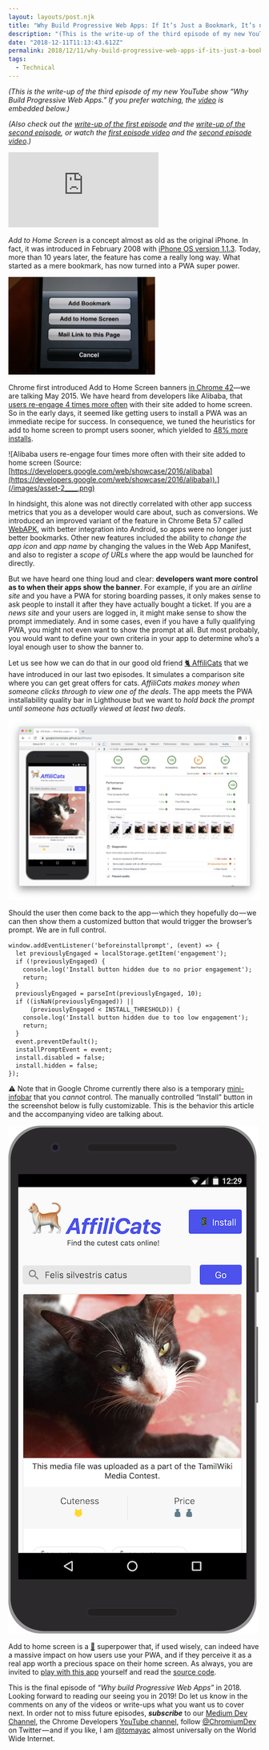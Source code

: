 ```yaml
---
layout: layouts/post.njk
title: "Why Build Progressive Web Apps: If It’s Just a Bookmark, It’s not a PWA!—Video Write-Up"
description: "(This is the write-up of the third episode of my new YouTube show “Why Build Progressive Web Apps.” If you prefer watching, the video is embedded below.) (Also check out the write-up of the first…"
date: "2018-12-11T11:13:43.612Z"
permalink: 2018/12/11/why-build-progressive-web-apps-if-its-just-a-bookmark-its-not-a-pwa-video-write-up/index.html
tags:
  - Technical
---
```

_(This is the write-up of the third episode of my new YouTube show “Why Build Progressive Web Apps.” If you prefer watching, the_ [_video_](https://youtu.be/kENeCdS3fzU) _is embedded below.)_

_(Also check out the_ [_write-up of the first episode_](https://medium.com/dev-channel/why-build-progressive-web-apps-never-lose-a-click-out-video-write-up-74cbbc466afd) _and the_ [_write-up of the second episode_](https://medium.com/dev-channel/why-build-progressive-web-apps-push-but-dont-be-pushy-video-write-up-aa78296886e)_, or watch the_ [_first episode video_](https://www.youtube.com/watch?v=4UK_TDTTWnQ) _and the_ [_second episode video_](https://www.youtube.com/watch?v=vRsVx8_94UQ)_.)_

<Embed src="https://www.youtube.com/embed/kENeCdS3fzU?feature=oembed" caption="“Why Build Progressive Web Apps,” episode 3: If It’s Just a Bookmark, It’s not a PWA!" />

_Add to Home Screen_ is a concept almost as old as the original iPhone. In fact, it was introduced in February 2008 with [iPhone OS version 1.1.3](https://www.macworld.com/article/1131616/iphone_update.html). Today, more than 10 years later, the feature has come a really long way. What started as a mere bookmark, has now turned into a PWA super power.

![Add to Home Screen on iPhone OS 1.1.3.](/images/asset-1____.png)

Chrome first introduced Add to Home Screen banners [in Chrome 42](https://www.youtube.com/watch?v=vl4-WMImj6I&feature=youtu.be&t=52)—we are talking May 2015. We have heard from developers like Alibaba, that [users re-engage 4 times more often](https://developers.google.com/web/showcase/2016/alibaba) with their site added to home screen. So in the early days, it seemed like getting users to install a PWA was an immediate recipe for success. In consequence, we tuned the heuristics for add to home screen to prompt users sooner, which yielded to [48% more installs](https://medium.com/dev-channel/the-new-and-improved-add-to-home-screen-1f79bdd464b0).

![Alibaba users re-engage four times more often with their site added to home screen (Source: [https://developers.google.com/web/showcase/2016/alibaba](https://developers.google.com/web/showcase/2016/alibaba)).](/images/asset-2____.png)

In hindsight, this alone was not directly correlated with other app success metrics that you as a developer would care about, such as conversions. We introduced an improved variant of the feature in Chrome Beta 57 called [WebAPK](https://developers.google.com/web/fundamentals/integration/webapks), with better integration into Android, so apps were no longer just better bookmarks. Other new features included the ability to _change the app icon_ and _app name_ by changing the values in the Web App Manifest, and also to register a _scope of URLs_ where the app would be launched for directly.

But we have heard one thing loud and clear: **developers want more control as to when their apps show the banner**. For example, if you are an _airline site_ and you have a PWA for storing boarding passes, it only makes sense to ask people to install it after they have actually bought a ticket. If you are a _news site_ and your users are logged in, it might make sense to show the prompt immediately. And in some cases, even if you have a fully qualifying PWA, you might not even want to show the prompt at all. But most probably, you would want to define your own criteria in your app to determine who’s a loyal enough user to show the banner to.

Let us see how we can do that in our good old friend [🐈 AffiliCats](https://googlechromelabs.github.io/affilicats/) that we have introduced in our last two episodes. It simulates a comparison site where you can get great offers for cats. _AffiliCats makes money when someone clicks through to view one of the deals_. The app meets the PWA installability quality bar in Lighthouse but we want to _hold back the prompt until someone has actually viewed at least two deals_.

![🐈 AffiliCats meets the PWA installability quality bar in Lighthouse.](/images/asset-3____.png)

Should the user then come back to the app — which they hopefully do — we can then show them a customized button that would trigger the browser’s prompt. We are in full control.

```
window.addEventListener('beforeinstallprompt', (event) => {
  let previouslyEngaged = localStorage.getItem('engagement');
  if (!previouslyEngaged) {
    console.log('Install button hidden due to no prior engagement');
    return;
  }
  previouslyEngaged = parseInt(previouslyEngaged, 10);
  if ((isNaN(previouslyEngaged)) ||
      (previouslyEngaged < INSTALL_THRESHOLD)) {
    console.log('Install button hidden due to too low engagement');
    return;
  }
  event.preventDefault();
  installPromptEvent = event;
  install.disabled = false;
  install.hidden = false;
});
```

⚠️ Note that in Google Chrome currently there also is a temporary [mini-infobar](https://developers.google.com/web/updates/2018/06/a2hs-updates#the_mini-infobar) that you _cannot_ control. The manually controlled “Install” button in the screenshot below is fully customizable. This is the behavior this article and the accompanying video are talking about.

![🐈 AffiliCats with a customized “Install” button that only gets shown once the [app engagement threshold](https://github.com/GoogleChromeLabs/affilicats/blob/b56aa28227b83366f696de27267ff4b69819a206/src/js/main.js#L351-L366) has been reached.](/images/asset-4____.png)

Add to home screen is a [🦸](https://emojipedia.org/superhero/) superpower that, if used wisely, can indeed have a massive impact on how users use your PWA, and if they perceive it as a real app worth a precious space on their home screen. As always, you are invited to [play with this app](https://googlechromelabs.github.io/affilicats/) yourself and read the [source code](https://github.com/GoogleChromeLabs/affilicats).

This is the final episode of _“Why build Progressive Web Apps”_ in 2018. Looking forward to reading our seeing you in 2019! Do let us know in the comments on any of the videos or write-ups what you want us to cover next. In order not to miss future episodes, **_subscribe_** to our [Medium Dev Channel](https://medium.com/dev-channel), the Chrome Developers [YouTube channel](https://www.youtube.com/channel/UCnUYZLuoy1rq1aVMwx4aTzw), follow [@ChromiumDev](https://twitter.com/ChromiumDev) on Twitter — and if you like, I am [@tomayac](https://twitter.com/tomayac) almost universally on the World Wide Internet.
